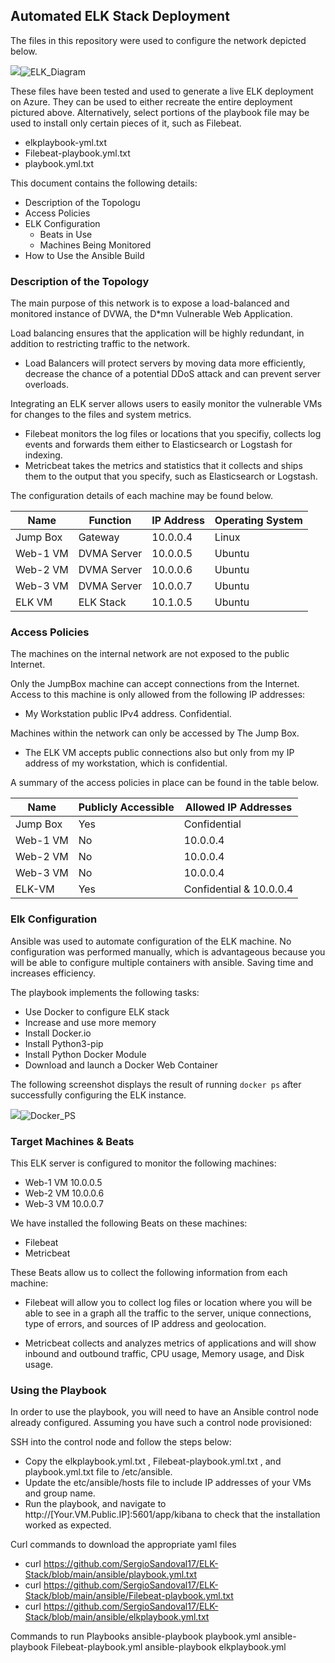 ## Automated ELK Stack Deployment

The files in this repository were used to configure the network depicted below.

![](diagram/ELK_Diagram.png)![ELK_Diagram](https://user-images.githubusercontent.com/84549277/134789794-b1a0a1db-6ad7-45ce-b782-40dd822479f5.png)


These files have been tested and used to generate a live ELK deployment on Azure. They can be used to either recreate the entire deployment pictured above. Alternatively, select portions of the playbook file may be used to install only certain pieces of it, such as Filebeat.

  - elkplaybook-yml.txt
  - Filebeat-playbook.yml.txt
  - playbook.yml.txt

This document contains the following details:
- Description of the Topologu
- Access Policies
- ELK Configuration
  - Beats in Use
  - Machines Being Monitored
- How to Use the Ansible Build


### Description of the Topology

The main purpose of this network is to expose a load-balanced and monitored instance of DVWA, the D*mn Vulnerable Web Application.

Load balancing ensures that the application will be highly redundant, in addition to restricting traffic to the network.
- Load Balancers will protect servers by moving data more efficiently, decrease the chance of a potential DDoS attack and can prevent server overloads.

Integrating an ELK server allows users to easily monitor the vulnerable VMs for changes to the files and system metrics.
- Filebeat monitors the log files or locations that you specifiy, collects log events and forwards them either to Elasticsearch or Logstash for indexing.
- Metricbeat takes the metrics and statistics that it collects and ships them to the output that you specify, such as Elasticsearch or Logstash.

The configuration details of each machine may be found below.

| Name     | Function    | IP Address | Operating System |
|----------|-------------|------------|------------------|
| Jump Box | Gateway     | 10.0.0.4   | Linux            |
| Web-1 VM | DVMA Server | 10.0.0.5   | Ubuntu           |
| Web-2 VM | DVMA Server | 10.0.0.6   | Ubuntu           |
| Web-3 VM | DVMA Server | 10.0.0.7   | Ubuntu           |
| ELK VM   | ELK Stack   | 10.1.0.5   | Ubuntu           |

### Access Policies

The machines on the internal network are not exposed to the public Internet. 

Only the JumpBox machine can accept connections from the Internet. Access to this machine is only allowed from the following IP addresses:
- My Workstation public IPv4 address. Confidential.

Machines within the network can only be accessed by The Jump Box.
- The ELK VM accepts public connections also but only from my IP address of my workstation, which is confidential.

A summary of the access policies in place can be found in the table below.

| Name     | Publicly Accessible | Allowed IP Addresses    |
|----------|---------------------|-------------------------|
| Jump Box | Yes                 | Confidential            |
| Web-1 VM | No                  | 10.0.0.4                |
| Web-2 VM | No                  | 10.0.0.4                |
| Web-3 VM | No                  | 10.0.0.4                |
| ELK-VM   | Yes                 | Confidential & 10.0.0.4 |

### Elk Configuration

Ansible was used to automate configuration of the ELK machine. No configuration was performed manually, which is advantageous because you will be able to configure multiple containers with ansible. Saving time and increases efficiency.

The playbook implements the following tasks:
- Use Docker to configure ELK stack
- Increase and use more memory
- Install Docker.io
- Install Python3-pip
- Install Python Docker Module
- Download and launch a Docker Web Container

The following screenshot displays the result of running `docker ps` after successfully configuring the ELK instance.

![](linux/Docker_PS.png)![Docker_PS](https://user-images.githubusercontent.com/84549277/134789806-25597f33-3b13-4317-be2d-77308e21fde5.png)


### Target Machines & Beats
This ELK server is configured to monitor the following machines:
- Web-1 VM 10.0.0.5
- Web-2 VM 10.0.0.6
- Web-3 VM 10.0.0.7

We have installed the following Beats on these machines:
- Filebeat
- Metricbeat

These Beats allow us to collect the following information from each machine:
- Filebeat will allow you to collect log files or location where you will be able to see in a graph all the traffic to the server, unique connections, type of errors, and sources of IP address and geolocation.

- Metricbeat collects and analyzes metrics of applications and will show inbound and outbound traffic, CPU usage, Memory usage, and Disk usage.

### Using the Playbook
In order to use the playbook, you will need to have an Ansible control node already configured. Assuming you have such a control node provisioned: 

SSH into the control node and follow the steps below:
- Copy the elkplaybook.yml.txt , Filebeat-playbook.yml.txt , and playbook.yml.txt file to /etc/ansible.
- Update the etc/ansible/hosts file to include IP addresses of your VMs and group name.
- Run the playbook, and navigate to http://[Your.VM.Public.IP]:5601/app/kibana to check that the installation worked as expected.

Curl commands to download the appropriate yaml files

- curl https://github.com/SergioSandoval17/ELK-Stack/blob/main/ansible/playbook.yml.txt
- curl https://github.com/SergioSandoval17/ELK-Stack/blob/main/ansible/Filebeat-playbook.yml.txt
- curl https://github.com/SergioSandoval17/ELK-Stack/blob/main/ansible/elkplaybook.yml.txt

Commands to run Playbooks
ansible-playbook playbook.yml
ansible-playbook Filebeat-playbook.yml
ansible-playbook elkplaybook.yml
